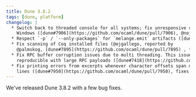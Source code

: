 ```yaml
---
title: Dune 3.8.2
tags: [dune, platform]
changelog: |
  * Switch back to threaded console for all systems; fix unresponsive console on
    Windows ([dune#7906](https://github.com/ocaml/dune/pull/7906), @nojb)
  * Respect `-p` / `--only-packages` for `melange.emit` artifacts ([dune#7849](https://github.com/ocaml/dune/pull/7849), @anmonteiro)
  * Fix scanning of Coq installed files (@ejgallego, reported by
    @palmskog, [dune#7895](https://github.com/ocaml/dune/pull/7895) , fixes [dune#7893](https://github.com/ocaml/dune/issues/7893))
  * Fix RPC buffer corruption issues due to multi threading. This issue was only
    reproducible with large RPC payloads ([dune#7418](https://github.com/ocaml/dune/pull/7418))
  * Fix printing errors from excerpts whenever character offsets span multiple
    lines ([dune#7950](https://github.com/ocaml/dune/pull/7950), fixes [dune#7905](https://github.com/ocaml/dune/issues/7905), @rgrinberg)
---
```


We've released Dune 3.8.2 with a few bug fixes.